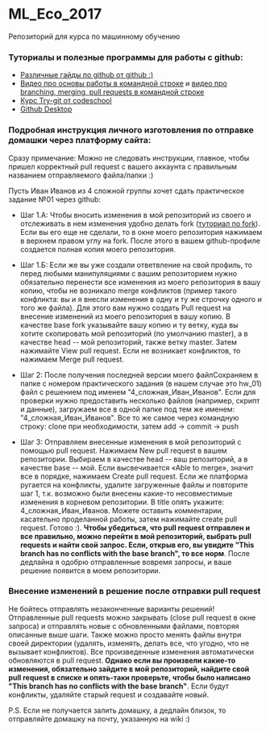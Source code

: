 # ML_Eco_2017
Репозиторий для курса по машинному обучению 

### Туториалы и полезные программы для работы с github:

<ul>
	<li>
		<a href="https://guides.github.com/">Различные гайды по github от github :)</a>
	</li>
	<li>
		<a href="https://www.youtube.com/watch?v=0fKg7e37bQE">Видео про основы работы в командной строке</a> и <a href="https://www.youtube.com/watch?v=oFYyTZwMyAg">видео про branching, merging, pull requests в командной строке</a>
	</li>
	<li>
		<a href="https://www.codeschool.com/courses/try-git">Курс Try-git от codeschool</a>
	</li>
	<li>
		<a href="https://desktop.github.com/">Github Desktop</a>
	</li>
</ul>

### Подробная инструкция личного изготовления по отправке домашки через платформу сайта:

Сразу примечание: Можно не следовать инструкции, главное, чтобы пришел корректный pull request с вашего аккаунта с правильным названием отправляемого файла/папки :)

Пусть Иван Иванов из 4 сложной группы хочет сдать практическое задание №01 через github:

- Шаг 1.А: Чтобы вносить изменения в мой репозиторий из своего и отслеживать в нем изменения удобно делать fork (<a href="https://guides.github.com/activities/forking/#making-changes">туториал по fork</a>). Если вы его еще не сделали, то в окне моего репозитория нажимаем в верхнем правом углу на fork. После этого в вашем github-профиле создается полная копия моего репозитория.

- Шаг 1.Б: Если же вы уже создали ответвление на свой профиль, то перед любыми манипуляциями с вашим репозиторием нужно обязательно перенести все изменения из моего репозитория в вашу копию, чтобы не возникало merge конфликтов (пример такого конфликта: вы и я внесли изменения в одну и ту же строчку одного и того же файла). Для этого вам нужно создать Pull request на внесение изменений из моего репозитория в вашу копию. В качестве base fork указывайте вашу копию и ту ветку, куда вы хотите скопировать мой репозиторий (по умолчанию master), а в качестве head -- мой репозиторий, также ветку master. Затем нажимайте View pull request. Если не возникает конфликтов, то нажимаем Merge pull request. 

- Шаг 2: После получения последней версии моего файлСохраняем в папке с номером практического задания (в нашем случае это hw_01) файл с решением под именем "4_сложная_Иван_Иванов". Если для проверки нужно предоставить несколько файлов (например, скрипт и данные), загружаем все в одной папке под тем же именем: "4_сложная_Иван_Иванов". Все то же самое через командную строку: clone при необходимости, затем add -> commit -> push 

- Шаг 3: Отправляем внесенные изменения в мой репозиторий с помощью pull request. Нажимаем New pull request в вашем репозитории. Выбираем в качестве head -- ваш репозиторий, а в качестве base -- мой. Если высвечивается «Able to merge», значит все в порядке, нажимаем Create pull request. Если же платформа ругается на конфликты, удалите загруженные файлы и повторите шаг 1, т.к. возможно были внесены какие-то несовместимые изменения в корневом репозитории. В title опять укажите: 4_сложная_Иван_Иванов. Можете оставить комментарии, касательно проделанной работы, затем нажимайте create pull request. Готово :). <b> Чтобы убедиться, что pull request отправлен и все правильно, можно перейти в мой репозиторий, выбрать pull requests и найти свой запрос. Если, открыв его, вы увидите "This branch has no conflicts with the base branch", то все норм</b>. После дедлайна я одобрю отправленные вовремя запросы, и ваше решение появится в моем репозитории. 

### Внесение изменений в решение после отправки pull request

Не бойтесь отправлять незаконченные варианты решений! Отправленные pull requests можно закрывать (close pull request в окне запроса) и отправлять новые с обновленными файлами, повторяя описанные выше шаги. Также можно просто менять файлы внутри своей директории (удалять, изменять, делать все, что угодно, что не вызывает конфликтов). Все произведенные изменения автоматически обновляются в pull request.<b> Однако если вы произвели какие-то изменения, обязательно зайдите в мой репозиторий, найдите свой pull request в списке и опять-таки проверьте, чтобы было написано "This branch has no conflicts with the base branch"</b>. Если будут конфликты, удаляйте старый request и создавайте новый.

P.S. Если не получается залить домашку, а дедлайн близок, то отправляйте домашку на почту, указанную на wiki :)
